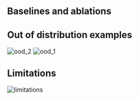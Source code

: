 
## Baselines and ablations 


## Out of distribution examples
![ood_2](https://github.com/user-attachments/assets/5116275e-b256-4ee5-9563-5b25431bd473)
![ood_1](https://github.com/user-attachments/assets/990c9b9b-1d37-44f8-86a9-98b73df06b3d)

## Limitations
![limitations](https://github.com/user-attachments/assets/12bc5731-29a2-4d18-a69b-b6f4e92afe6f)

